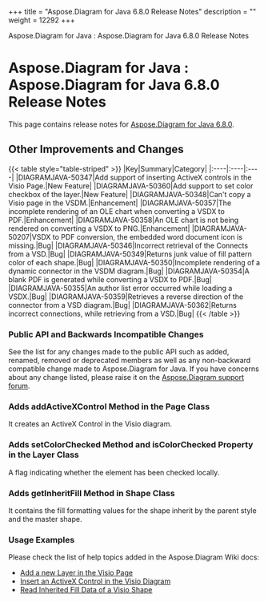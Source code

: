 +++
title = "Aspose.Diagram for Java 6.8.0 Release Notes" 
description = "" 
weight = 12292 
+++

Aspose.Diagram for Java : Aspose.Diagram for Java 6.8.0 Release Notes  

# Aspose.Diagram for Java : Aspose.Diagram for Java 6.8.0 Release Notes


This page contains release notes for [Aspose.Diagram for Java 6.8.0](http://maven.aspose.com/repository/simple/ext-release-local/com/aspose/aspose-diagram/6.8.0/).

## Other Improvements and Changes

{{< table style="table-striped" >}}
|Key|Summary|Category|
|:----|:----|:----|
|DIAGRAMJAVA-50347|Add support of inserting ActiveX controls in the Visio Page.|New Feature|
|DIAGRAMJAVA-50360|Add support to set color checkbox of the layer.|New Feature|
|DIAGRAMJAVA-50348|Can't copy a Visio page in the VSDM.|Enhancement|
|DIAGRAMJAVA-50357|The incomplete rendering of an OLE chart when converting a VSDX to PDF.|Enhancement|
|DIAGRAMJAVA-50358|An OLE chart is not being rendered on converting a VSDX to PNG.|Enhancement|
|DIAGRAMJAVA-50207|VSDX to PDF conversion, the embedded word document icon is missing.|Bug|
|DIAGRAMJAVA-50346|Incorrect retrieval of the Connects from a VSD.|Bug|
|DIAGRAMJAVA-50349|Returns junk value of fill pattern color of each shape.|Bug|
|DIAGRAMJAVA-50350|Incomplete rendering of a dynamic connector in the VSDM diagram.|Bug|
|DIAGRAMJAVA-50354|A blank PDF is generated while converting a VSDX to PDF.|Bug|
|DIAGRAMJAVA-50355|An author list error occurred while loading a VSDX.|Bug|
|DIAGRAMJAVA-50359|Retrieves a reverse direction of the connector from a VSD diagram.|Bug|
|DIAGRAMJAVA-50362|Returns incorrect connections, while retrieving from a VSD.|Bug|
{{< /table >}}

### Public API and Backwards Incompatible Changes

See the list for any changes made to the public API such as added, renamed, removed or deprecated members as well as any non-backward compatible change made to Aspose.Diagram for Java. If you have concerns about any change listed, please raise it on the [Aspose.Diagram support forum](http://www.aspose.com/community/forums/aspose.diagram-product-family/489/showforum.aspx).

### Adds addActiveXControl Method in the Page Class

It creates an ActiveX Control in the Visio diagram.

### Adds setColorChecked Method and isColorChecked Property in the Layer Class

A flag indicating whether the element has been checked locally.

### Adds getInheritFill Method in Shape Class

It contains the fill formatting values for the shape inherit by the parent style and the master shape.

### Usage Examples

Please check the list of help topics added in the Aspose.Diagram Wiki docs:

*   [Add a new Layer in the Visio Page](http://www.aspose.com/docs/display/diagramjava/Working+with+Layers#WorkingwithLayers-AddaLayerintheVisioPageSheet)
*   [Insert an ActiveX Control in the Visio Diagram](http://www.aspose.com/docs/display/diagramjava/Insert+an+ActiveX+Control+in+the+Visio+Diagram)
*   [Read Inherited Fill Data of a Visio Shape](http://www.aspose.com/docs/display/diagramjava/Set+Visio+Shape%27s+XForm%2C+Line+and+Fill+Data#SetVisioShape%27sXForm%2CLineandFillData-RetrieveInheritedFillDataofaVisioShape)

